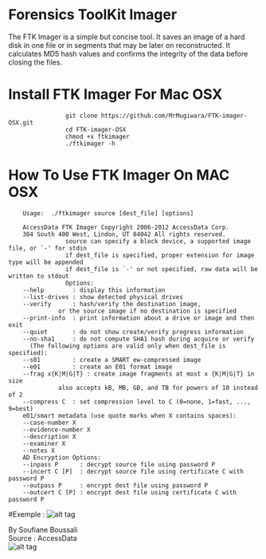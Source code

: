 # Forensics ToolKit Imager
The FTK Imager is a simple but concise tool. It saves an image of a hard disk in one file or in segments that may be later on reconstructed. It calculates MD5 hash values and confirms the integrity of the data before closing the files.

# Install FTK Imager For Mac OSX
                    git clone https://github.com/MrMugiwara/FTK-imager-OSX.git
                    cd FTK-imager-OSX
                    chmod +x ftkimager
                    ./ftkimager -h

# How To Use FTK Imager On MAC OSX

        Usage:  ./ftkimager source [dest_file] [options] 
          
        AccessData FTK Imager Copyright 2006-2012 AccessData Corp. 
        384 South 400 West, Lindon, UT 84042 All rights reserved.
                    source can specify a block device, a supported image file, or `-' for stdin
                    if dest_file is specified, proper extension for image type will be appended
                    if dest_file is `-' or not specified, raw data will be written to stdout
                    Options:
        --help        : display this information
        --list-drives : show detected physical drives
        --verify      : hash/verify the destination image,
                  or the source image if no destination is specified
        --print-info  : print information about a drive or image and then exit
        --quiet       : do not show create/verify progress information
        --no-sha1     : do not compute SHA1 hash during acquire or verify
          (The following options are valid only when dest_file is specified):
        --s01         : create a SMART ew-compressed image
        --e01         : create an E01 format image
        --frag x{K|M|G|T} : create image fragments at most x {K|M|G|T} in size
                  also accepts kB, MB, GB, and TB for powers of 10 instead of 2
        --compress C  : set compression level to C (0=none, 1=fast, ..., 9=best)
        e01/smart metadata (use quote marks when X contains spaces):
        --case-number X
        --evidence-number X
        --description X
        --examiner X
        --notes X
        AD Encryption Options:
        --inpass P      : decrypt source file using password P
        --incert C [P]  : decrypt source file using certificate C with password P
        --outpass P     : encrypt dest file using password P
        --outcert C [P] : encrypt dest file using certificate C with password P
#Exemple :
  ![alt tag](https://github.com/MrMugiwara/FTK-imager-OSX/blob/master/ftk.png)

By Soufiane Boussali<br>
Source : AccessData<br>
 ![alt tag](https://github.com/MrMugiwara/FTK-imager-OSX/blob/master/accessdata.gif)
